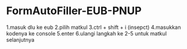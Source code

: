 # FormAutoFiller-EUB-PNUP

1.masuk dlu ke eub
2.pilih matkul
3.ctrl + shift + i (insepct) 
4.masukkan kodenya ke console
5.enter
6.ulangi langkah ke 2-5 untuk matkul selanjutnya

